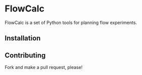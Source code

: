 # FlowCalc

FlowCalc is a set of Python tools for planning flow experiments.

## Installation

## Contributing

Fork and make a pull request, please!

